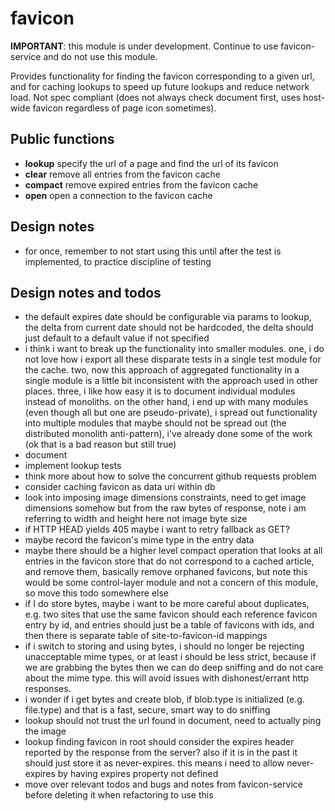 # favicon
**IMPORTANT**: this module is under development. Continue to use favicon-service and do not use this module.

Provides functionality for finding the favicon corresponding to a given url, and for caching lookups to speed up future lookups and reduce network load. Not spec compliant (does not always check document first, uses host-wide favicon regardless of page icon sometimes).

## Public functions
* **lookup** specify the url of a page and find the url of its favicon
* **clear** remove all entries from the favicon cache
* **compact** remove expired entries from the favicon cache
* **open** open a connection to the favicon cache

## Design notes
* for once, remember to not start using this until after the test is implemented, to practice discipline of testing

## Design notes and todos
* the default expires date should be configurable via params to lookup, the delta from current date should not be hardcoded, the delta should just default to a default value if not specified
* i think i want to break up the functionality into smaller modules. one, i do not love how i export all these disparate tests in a single test module for the cache. two, now this approach of aggregated functionality in a single module is a little bit inconsistent with the approach used in other places. three, i like how easy it is to document individual modules instead of monoliths. on the other hand, i end up with many modules (even though all but one are pseudo-private), i spread out functionality into multiple modules that maybe should not be spread out (the distributed monolith anti-pattern), i've already done some of the work (ok that is a bad reason but still true)
* document
* implement lookup tests
* think more about how to solve the concurrent github requests problem
* consider caching favicon as data uri within db
* look into imposing image dimensions constraints, need to get image dimensions somehow but from the raw bytes of response, note i am referring to width and height here not image byte size
* if HTTP HEAD yields 405 maybe i want to retry fallback as GET?
* maybe record the favicon's mime type in the entry data
* maybe there should be a higher level compact operation that looks at all entries in the favicon store that do not correspond to a cached article, and remove them, basically remove orphaned favicons, but note this would be some control-layer module and not a concern of this module, so move this todo somewhere else
* if I do store bytes, maybe i want to be more careful about duplicates, e.g. two sites that use the same favicon should each reference favicon entry by id, and entries should just be a table of favicons with ids, and then there is separate table of site-to-favicon-id mappings
* if i switch to storing and using bytes, i should no longer be rejecting unacceptable mime types, or at least i should be less strict, because if we are grabbing the bytes then we can do deep sniffing and do not care about the mime type. this will avoid issues with dishonest/errant http responses.
* i wonder if i get bytes and create blob, if blob.type is initialized (e.g. file.type) and that is a fast, secure, smart way to do sniffing
* lookup should not trust the url found in document, need to actually ping the image
* lookup finding favicon in root should consider the expires header reported by the response from the server? also if it is in the past it should just store it as never-expires. this means i need to allow never-expires by having expires property not defined
* move over relevant todos and bugs and notes from favicon-service before deleting it when refactoring to use this
